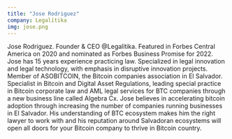```yaml
---
title: "Jose Rodriguez"
company: Legalítika
img: jose.png
---
```


Jose Rodriguez. Founder & CEO @Legalítika. Featured in Forbes Central America on 2020 and nominated as Forbes Business Promise for 2022. Jose has 15 years experience practicing law. Specialized in legal innovation and legal technology, with emphasis in disruptive innovation projects. Member of ASOBITCOIN, the Bitcoin companies association in El Salvador. Specialist in Bitcoin and Digital Asset Regulations, leading special practice in Bitcoin corporate law and AML legal services for BTC companies through a new business line called Algebra Cx. Jose believes in accelerating bitcoin adoption through increasing the number of companies running businesses in El Salvador. His understanding of BTC ecosystem makes him the right lawyer to work with and his reputation around Salvadoran ecosystems will open all doors for your Bitcoin company to thrive in Bitcoin country.